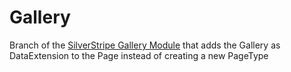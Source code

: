 Gallery
===========================

Branch of the [SilverStripe Gallery Module](https://github.com/frankmullenger/silverstripe-gallery) that adds the Gallery as DataExtension to the Page instead of creating a new PageType
